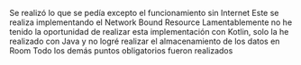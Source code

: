 Se realizó lo que se pedía excepto el funcionamiento sin Internet
Este se realiza implementando el Network Bound Resource
Lamentablemente no he tenido la oportunidad de realizar esta implementación con Kotlin, solo la he realizado con Java y no logré realizar el almacenamiento de los datos en Room 
Todo los demás puntos obligatorios fueron realizados
